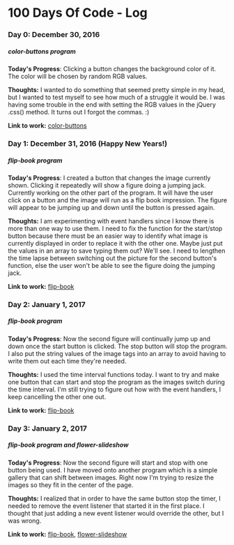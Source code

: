 # 100 Days Of Code - Log

### Day 0: December 30, 2016 
##### color-buttons program

**Today's Progress**: Clicking a button changes the background color of it. The color will be chosen by random RGB values. 

**Thoughts:** I wanted to do something that seemed pretty simple in my head, but I wanted to test myself to see how much of a struggle it would be. I was having some trouble in the end with setting the RGB values in the jQuery .css() method. It turns out I forgot the commas. :)

**Link to work:** [color-buttons](https://github.com/Dana94/color-buttons/commit/091344822867a2671bf70d323a81d2fd4252c1bd)

### Day 1: December 31, 2016 (Happy New Years!)
##### flip-book program

**Today's Progress**: I created a button that changes the image currently shown. Clicking it repeatedly will show a figure doing a jumping jack. Currently working on the other part of the program. It will have the user click on a button and the image will run as a flip book impression. The figure will appear to be jumping up and down until the button is pressed again.  

**Thoughts:** I am experimenting with event handlers since I know there is more than one way to use them. I need to fix the function for the start/stop button because there must be an easier way to identify what image is currently displayed in order to replace it with the other one. Maybe just put the values in an array to save typing them out? We'll see. I need to lengthen the time lapse between switching out the picture for the second button's function, else the user won't be able to see the figure doing the jumping jack. 

**Link to work:** [flip-book](https://github.com/Dana94/flip-book/commit/2467ab3a431b4e4121a2fb7dfd51a73aa5966079)

### Day 2: January 1, 2017
##### flip-book program

**Today's Progress**: Now the second figure will continually jump up and down once the start button is clicked. The stop button will stop the program. I also put the string values of the image tags into an array to avoid having to write them out each time they're needed. 

**Thoughts:** I used the time interval functions today. I want to try and make one button that can start and stop the program as the images switch during the time interval. I'm still trying to figure out how with the event handlers, I keep cancelling the other one out.

**Link to work:** [flip-book](https://github.com/Dana94/flip-book/commit/5120f34c5655b6786e57cf0ad8b78c8fd0417df7)

### Day 3: January 2, 2017
##### flip-book program and flower-slideshow

**Today's Progress**: Now the second figure will start and stop with one button being used. I have moved onto another program which is a simple gallery that can shift between images. Right now I'm trying to resize the images so they fit in the center of the page.

**Thoughts:** I realized that in order to have the same button stop the timer, I needed to remove the event listener that started it in the first place. I thought that just adding a new event listener would override the other, but I was wrong.

**Link to work:** [flip-book](https://github.com/Dana94/flip-book/commit/9d9c364f3e508f58d1c91e1cf75bb0f57738f3b2), 
[flower-slideshow](https://github.com/Dana94/flower-slideshow/commit/b02fdc0f4a045f3d98e26a73aa0e448c04ec71a9)
